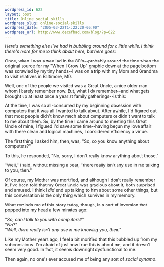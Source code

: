 ```yaml
--- 
wordpress_id: 622
layout: post
title: Online social skills
wordpress_slug: online-social-skills
wordpress_date: "2005-03-22T14:22:20-05:00"
wordpress_url: http://www.decafbad.com/blog/?p=622
---
```

*Here's something else I've had in bubbling around for a little while.  I think there's more for me to think about here, but here goes:*

  Once, when I was a wee lad in the 80's--probably around the time when the original source for my "When I Grow Up" graphic down at the page bottom was scrawled by my tiny hands--I was on a trip with my Mom and Grandma to visit relatives in Baltimore, MD.  

  Well, one of the people we visited was a Great Uncle, a nice older man whom I barely remember now.  But, what I do remember--and what gets brought up at least once a year at family gatherings--is this:

  At the time, I was so all-consumed by my beginning obsession with computers that it was all I wanted to talk about.  After awhile, I'd figured out that most people didn't know much about computers or didn't want to talk to me about them.  So, by the time I came around to meeting this Great Uncle of mine, I figured I'd save some time--having begun my love affair with these clean and logical machines, I considered efficiency a virtue.  
  
  The first thing I asked him, then, was, "So, do you know anything about computers?"  
  
  To this, he responded, "No, sorry, I don't really know anything about those."
  
  "Well," I said, without missing a beat, "there really isn't any use in me talking to you, then."
  
  Of course, my Mother was mortified, and although I don't really remember it, I've been told that my Great Uncle was gracious about it, both surprised and amused.  I think I *did* end up talking to him about some other things, but this conversation is the only thing which survives in my memory.
  
  What reminds me of this story today, though, is a sort of inversion that popped into my head a few minutes ago: 
    
  "*So, can I talk to you with computers?*"  
  "*No?*"  
  "*Well, there really isn't any use in me knowing you, then.*"
  
  Like my Mother years ago, I feel a bit morified that this bubbled up from my subconscious.  I'm afraid of just how true this is about me, and it doesn't seem very good.  In fact, it seems downright dysfunctional to me.
  
  Then again, no one's ever accused me of being any sort of *social dynamo*.
